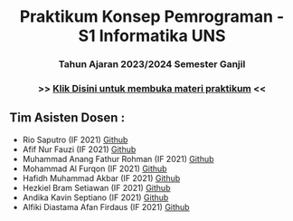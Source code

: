 <h1 align="center"> Praktikum Konsep Pemrograman - S1 Informatika UNS </h1>

<h3 align="center"> Tahun Ajaran 2023/2024 Semester Ganjil </h3>
<h3 align ="center">  >> <a align = "center" href = "https://github.com/XnoahR/KP2022/blob/main/DaftarMateri.md"> <span align="center">Klik Disini untuk membuka materi praktikum</span></a> << </h3>
<h2> Tim Asisten Dosen : </h2>

- Rio Saputro (IF 2021) [Github](https://github.com/XnoahR)
- Afif Nur Fauzi (IF 2021) [Github](https://github.com/alscheift)
- Muhammad Anang Fathur Rohman (IF 2021) [Github](https://github.com/anangfathh)
- Mohammad Al Furqon (IF 2021) [Github](https://github.com/Alfurqon02)
- Hafidh Muhammad Akbar (IF 2021) [Github](https://github.com/hafidhmuhammadakbar)
- Hezkiel Bram Setiawan (IF 2021) [Github](https://github.com/haizk)
- Andika Kavin Septiano (IF 2021) [Github](https://github.com/ndkvin)
- Alfiki Diastama Afan Firdaus (IF 2021) [Github](https://github.com/alfikiafan)
